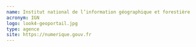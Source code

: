 ```yaml
---
name: Institut national de l’information géographique et forestière
acronym: IGN
logo: look4-geoportail.jpg
type: agence
site: https://numerique.gouv.fr
---
```

